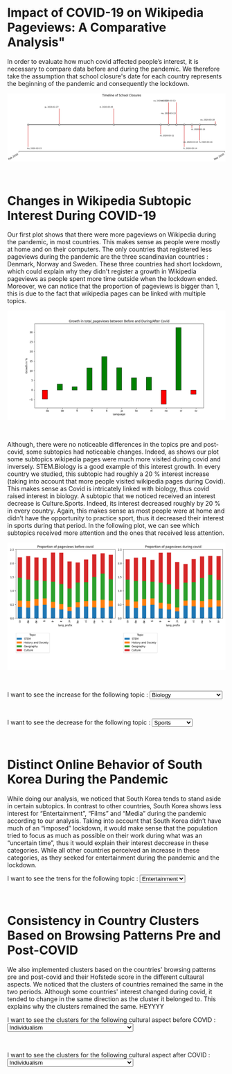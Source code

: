 # Impact of COVID-19 on Wikipedia Pageviews: A Comparative Analysis" 

In order to evaluate how much covid affected people’s interest, it is necessary to compare data before and during the pandemic. We therefore take the assumption that school closure's date for each country represents the beginning of the pandemic and consequently the lockdown. 

<p align='center'>
<img src="images/pre_post_covid/timeline.png" />
</p>

 <br>

# Changes in Wikipedia Subtopic Interest During COVID-19 

Our first plot shows that there were more pageviews on Wikipedia during the pandemic, in most countries. This makes sense as people were mostly at home and on their computers. The only countries that registered less pageviews during the pandemic are the three scandinavian countries : Denmark, Norway and Sweden. These three countries had short lockdown, which could explain why they didn't register a growth in Wikipedia pageviews as people spent more time outside when the lockdown ended. Moreover, we can notice that the proportion of pageviews is bigger than 1, this is due to the fact that wikipedia pages can be linked with multiple topics.

<p align='center'>
<img src="images/pre_post_covid/total_growth.png" />
</p>

 <br>

Although, there were no noticeable differences in the topics pre and post-covid, some subtopics had noticeable changes. Indeed, as shows our plot some subtopics wikipedia pages were much more visited during covid and inversely. STEM.Biology is a good example of this interest growth. In every country we studied, this subtopic had roughly a 20 % interest increase (taking into account that more people visited wikipedia pages during Covid). This makes sense as Covid is intricately linked with biology, thus covid raised interest in biology. A subtopic that we noticed received an interest decrease is Culture.Sports. Indeed, its interest decreased roughly by 20 % in every country. Again, this makes sense as most people were at home and didn’t have the opportunity to practice sport, thus it decreased their interest in sports during that period. In the following plot, we can see which subtopics received more attention and the ones that received less attention. 

<p align='center'>
<img src="images/pre_post_covid/Proportion_of_pagviews_bef_after.png" />
</p>

 <br>

I want to see the increase for the following topic : <label for="map_select"></label>
<select id="increase_selection" name="registration">
    <option value = "map1">Biology</option>
    <option value = "map2">Books</option>
    <option value = "map3">Video games</option>
    <option value = "map4">Internet Culture</option>
    <option value = "map5">Government and Politics</option>
</select>

<p id='biology' align='center' style="display: none;" >
<img src="images/pre_post_covid/STEMbiology.png" alt="map_asia"/>
</p>

<p id='books' align='center' style="display: none;" >
<img src="images/pre_post_covid/Books.png" alt="map_europe"/>
</p>

<p id='videogames' align='center' style="display: none;" >
<img src="images/pre_post_covid/Videogames.png" alt="map_asia"/>
</p>

<p id='internetculture' align='center' style="display: none;" >
<img src="images/pre_post_covid/Internetculture.png" alt="map_asia"/>
</p>

<p id='histandgov' align='center' style="display: none;" >
<img src="images/pre_post_covid/Historyandgov.png" alt="map_asia"/>
</p>

<br>


I want to see the decrease for the following topic : <label for="map_select"></label>
<select id="decrease_selection" name="registration">
    <option value = "mp1">Sports</option>
    <option value = "mp2">Education</option>
    <option value = "mp3">Engineering</option>
    <option value = "mp4">Fashion</option>
</select>

<p id='sports' align='center' style="display: none;" >
<img src="images/pre_post_covid/Sport.png" alt="map_asia"/>
</p>

<p id='education' align='center' style="display: none;" >
<img src="images/pre_post_covid/Education.png" alt="map_europe"/>
</p>

<p id='engineering' align='center' style="display: none;" >
<img src="images/pre_post_covid/Engineering.png" alt="map_asia"/>
</p>

<p id='fashion' align='center' style="display: none;" >
<img src="images/pre_post_covid/Fashion.png" alt="map_asia"/>
</p>

<br>











# Distinct Online Behavior of South Korea During the Pandemic

While doing our analysis, we noticed that South Korea tends to stand aside in certain subtopics. In contrast to other countries,  South Korea shows less interest for “Entertainment”, “Films” and “Media” during the pandemic  according to our analysis. Taking into account that South Korea didn’t have much of an “imposed” lockdown, it would make sense that the population tried to focus as much as possible on their work during what was an “uncertain time”, thus it would explain their interest deccrease in these categories.
While all other countries perceived an increase in these categories, as they seeked for entertainment during the pandemic and the lockdown.

I want to see the trens for the following topic : <label for="map_select"></label>
<select id="korea_selection" name="registration">
    <option value = "m1">Entertainment</option>
    <option value = "m2">Films</option>
    <option value = "m3">Media</option>
</select>

<p id='entertainment' align='center' style="display: none;" >
<img src="images/pre_post_covid/Entertainmentkorea.png" alt="map_asia"/>
</p>

<p id='films' align='center' style="display: none;" >
<img src="images/pre_post_covid/Filmskorea.png" alt="map_europe"/>
</p>

<p id='media' align='center' style="display: none;" >
<img src="images/pre_post_covid/Mediakorea.png" alt="map_asia"/>
</p>

<br>



# Consistency in Country Clusters Based on Browsing Patterns Pre and Post-COVID

We also implemented clusters based on the countries' browsing patterns pre and post-covid and their Hofstede score in the different cultaural aspects. We noticed that the clusters of countries remained the same in the two periods. Although some countries' interest changed during covid, it tended to change in the same direction as the cluster it belonged to. This explains why the clusters remained the same. HEYYYY


I want to see the clusters for the following cultural aspect before COVID : <label for="map_select"></label>
<select id="cluster_bef_selection" name="registration">
    <option value = "mapp1">Individualism</option>
    <option value = "mapp2">Indulgence</option>
    <option value = "mapp3">Long-term orientation</option>
    <option value = "mapp4">Motivation towards achievement and success</option>
    <option value = "mapp5">Power distance</option>
    <option value = "mapp6">Uncertainty avoidance</option>
</select>

<p id='idv' align='center' style="display: none;" >
<img src="images/pre_post_covid/before_cluster/idv.png" alt="map_asia"/>
</p>

<p id='ivr' align='center' style="display: none;" >
<img src="images/pre_post_covid/before_cluster/ivr.png" alt="map_europe"/>
</p>

<p id='ltowvs' align='center' style="display: none;" >
<img src="images/pre_post_covid/before_cluster/ltowvs.png" alt="map_asia"/>
</p>

<p id='mas' align='center' style="display: none;" >
<img src="images/pre_post_covid/before_cluster/mas.png" alt="map_asia"/>
</p>

<p id='pdi' align='center' style="display: none;" >
<img src="images/pre_post_covid/before_cluster/pdi.png" alt="map_europe"/>
</p>

<p id='uai' align='center' style="display: none;" >
<img src="images/pre_post_covid/before_cluster/uai.png" alt="map_asia"/>
</p>

<br>

I want to see the clusters for the following cultural aspect after COVID : <label for="map_select"></label>
<select id="cluster_after_selection" name="registration">
    <option value = "mappp1">Individualism</option>
    <option value = "mappp2">Indulgence</option>
    <option value = "mappp3">Long-term orientation</option>
    <option value = "mappp4">Motivation towards achievement and success</option>
    <option value = "mappp5">Power distance</option>
    <option value = "mappp6">Uncertainty avoidance</option>
</select>

<p id='idv2' align='center' style="display: none;" >
<img src="images/pre_post_covid/after_cluster/idv2.png" alt="map_asia"/>
</p>

<p id='ivr2' align='center' style="display: none;" >
<img src="images/pre_post_covid/after_cluster/ivr2.png" alt="map_europe"/>
</p>

<p id='ltowvs2' align='center' style="display: none;" >
<img src="images/pre_post_covid/after_cluster/ltowvs2.png" alt="map_asia"/>
</p>

<p id='mas2' align='center' style="display: none;" >
<img src="images/pre_post_covid/after_cluster/mas2.png" alt="map_asia"/>
</p>

<p id='pdi2' align='center' style="display: none;" >
<img src="images/pre_post_covid/after_cluster/pdi2.png" alt="map_europe"/>
</p>

<p id='uai2' align='center' style="display: none;" >
<img src="images/pre_post_covid/after_cluster/uai2.png" alt="map_asia"/>
</p>

<br>


<script src='javascript.js'></script>

